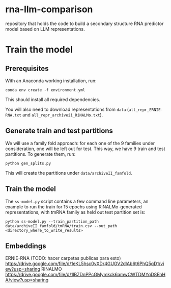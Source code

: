 # rna-llm-comparison
repository that holds the code to build a secondary structure RNA predictor model based on LLM representations.

# Train the model

## Prerequisites

With an Anaconda working installation, run:

```
conda env create -f environment.yml
```

This should install all required dependencies.

You will also need to download representations from `data` (`all_repr_ERNIE-RNA.txt` and `all_repr_archiveii_RiNALMo.txt`).

## Generate train and test partitions

We will use a family fold approach: for each one of the 9 families under consideration, one will be left out for test. This way, we have 9 train and test partitions. To generate them, run:

```
python gen_splits.py
```

This will create the partitions under `data/archiveII_famfold`.

## Train the model

The `ss-model.py` script contains a few command line parameters, an example to run the train for 15 epochs using RiNALMo-generated representations, with tmRNA family as held out test partition set is:

```
python ss-model.py --train_partition_path data/archiveII_famfold/tmRNA/train.csv --out_path <directory_where_to_write_results>
```

## Embeddings
ERNIE-RNA (TODO: hacer carpetas publicas para esto)
https://drive.google.com/file/d/1eKL5hsc0vXDr4GUGV2dlAb6t6PhQ5qD1/view?usp=sharing
RINALMO
https://drive.google.com/file/d/1lBZDnPPcGMymkck6amwCWTDMYqD8EhHA/view?usp=sharing